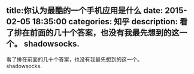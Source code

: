 title:你认为最酷的一个手机应用是什么
date: 2015-02-05   18:35:00 
categories: 知乎 
 description: 看了排在前面的几十个答案，也没有我最先想到的这一个。 shadowsocks.
  --- 
 看了排在前面的几十个答案，也没有我最先想到的这一个。  
shadowsocks.